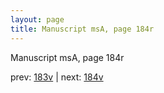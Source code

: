 ```yaml
---
layout: page
title: Manuscript msA, page 184r
---
```


Manuscript msA, page 184r

prev:  [183v](../183v) | next:  [184v](../184v)